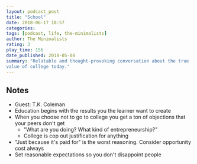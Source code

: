 ```yaml
---
layout: podcast_post
title: "School"
date: 2018-06-17 18:57
categories:
tags: [podcast, life, the-minimalists]
author: The Minimalists
rating: 3
play_time: 156
date_published: 2018-05-08
summary: "Relatable and thought-provoking conversation about the true
value of college today."
---
```


## Notes

* Guest: T.K. Coleman
* Education begins with the results you the learner want to create
* When you choose not to go to college you get a ton of objections that
  your peers don't get
  * "What are you doing? What kind of entrepreneurship?"
  * College is cop out justification for anything
* "Just because it's paid for" is the worst reasoning. Consider
  opportunity cost always
* Set reasonable expectations so you don't disappoint people
